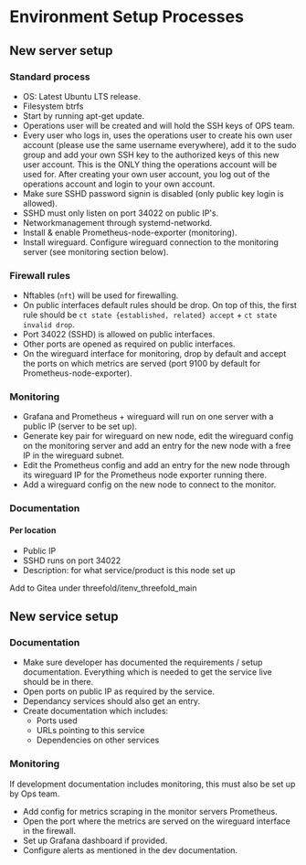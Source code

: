 # Environment Setup Processes

## New server setup 

### Standard process
- OS: Latest Ubuntu LTS release.
- Filesystem btrfs
- Start by running apt-get update.
- Operations user will be created and will hold the SSH keys of OPS team.
- Every user who logs in, uses the operations user to create his own user account (please use the same username everywhere), add it to the sudo group and add your own SSH key to the authorized keys of this new user account. This is the ONLY thing the operations account will be used for. After creating your own user account, you log out of the operations account and login to your own account.
- Make sure SSHD password signin is disabled (only public key login is allowed). 
- SSHD must only listen on port 34022 on public IP's.
- Networkmanagement through systemd-networkd.
- Install & enable Prometheus-node-exporter (monitoring). 
- Install wireguard. Configure wireguard connection to the monitoring server (see monitoring section below).

### Firewall rules
- Nftables (`nft`) will be used for firewalling.
- On public interfaces default rules should be drop. On top of this, the first rule should be `ct state {established, related} accept` + `ct state invalid drop`.
- Port 34022 (SSHD) is allowed on public interfaces.
- Other ports are opened as required on public interfaces. 
- On the wireguard interface for monitoring, drop by default and accept the ports on which metrics are served (port 9100 by default for Prometheus-node-exporter).

### Monitoring
- Grafana and Prometheus + wireguard will run on one server with a public IP (server to be set up). 
- Generate key pair for wireguard on new node, edit the wireguard config on the monitoring server and add an entry for the new node with a free IP in the wireguard subnet.
- Edit the Prometheus config and add an entry for the new node through its wireguard IP for the Prometheus node exporter running there. 
- Add a wireguard config on the new node to connect to the monitor. 

### Documentation

#### Per location
- Public IP 
- SSHD runs on port 34022 
- Description: for what service/product is this node set up

Add to Gitea under threefold/itenv_threefold_main

## New service setup

### Documentation

- Make sure developer has documented the requirements / setup documentation. Everything which is needed to get the service live should be in there.
- Open ports on public IP as required by the service.
- Dependancy services should also get an entry. 
- Create documentation which includes:
  - Ports used 
  - URLs pointing to this service 
  - Dependencies on other services 

### Monitoring 
If development documentation includes monitoring, this must also be set up by Ops team.

- Add config for metrics scraping in the monitor servers Prometheus.
- Open the port where the metrics are served on the wireguard interface in the firewall. 
- Set up Grafana dashboard if provided. 
- Configure alerts as mentioned in the dev documentation. 

